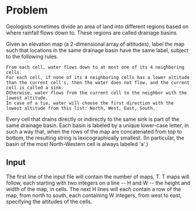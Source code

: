 # Problem

Geologists sometimes divide an area of land into different regions based on where rainfall flows down to. These regions are called drainage basins.

Given an elevation map (a 2-dimensional array of altitudes), label the map such that locations in the same drainage basin have the same label, subject to the following rules.

    From each cell, water flows down to at most one of its 4 neighboring cells.
    For each cell, if none of its 4 neighboring cells has a lower altitude than the current cell's, then the water does not flow, and the current cell is called a sink.
    Otherwise, water flows from the current cell to the neighbor with the lowest altitude.
    In case of a tie, water will choose the first direction with the lowest altitude from this list: North, West, East, South.

Every cell that drains directly or indirectly to the same sink is part of the same drainage basin. Each basin is labeled by a unique lower-case letter, in such a way that, when the rows of the map are concatenated from top to bottom, the resulting string is lexicographically smallest. (In particular, the basin of the most North-Western cell is always labeled 'a'.)

## Input

The first line of the input file will contain the number of maps, T. T maps will follow, each starting with two integers on a line -- H and W -- the height and width of the map, in cells. The next H lines will each contain a row of the map, from north to south, each containing W integers, from west to east, specifying the altitudes of the cells.
